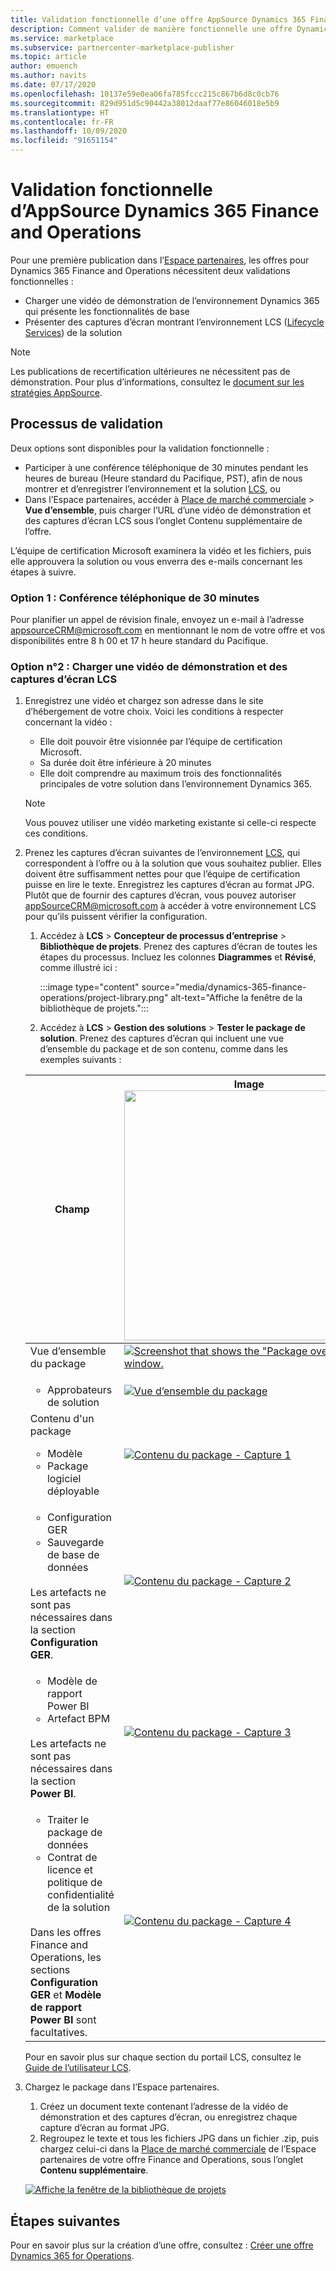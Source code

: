 ```yaml
---
title: Validation fonctionnelle d’une offre AppSource Dynamics 365 Finance and Operations dans la Place de marché Azure.
description: Comment valider de manière fonctionnelle une offre Dynamics 365 Finance and Operations dans la Place de marché Azure.
ms.service: marketplace
ms.subservice: partnercenter-marketplace-publisher
ms.topic: article
author: emuench
ms.author: navits
ms.date: 07/17/2020
ms.openlocfilehash: 10137e59e0ea06fa785fccc215c867b6d8c0cb76
ms.sourcegitcommit: 829d951d5c90442a38012daaf77e86046018e5b9
ms.translationtype: HT
ms.contentlocale: fr-FR
ms.lasthandoff: 10/09/2020
ms.locfileid: "91651154"
---
```

# <a name="appsource-dynamics-365-finance-and-operations-functional-validation"></a>Validation fonctionnelle d’AppSource Dynamics 365 Finance and Operations

Pour une première publication dans l’[Espace partenaires](https://partner.microsoft.com/dashboard/home), les offres pour Dynamics 365 Finance and Operations nécessitent deux validations fonctionnelles :

- Charger une vidéo de démonstration de l’environnement Dynamics 365 qui présente les fonctionnalités de base
- Présenter des captures d’écran montrant l’environnement LCS ([Lifecycle Services](https://lcs.dynamics.com/)) de la solution

> [!NOTE]
> Les publications de recertification ultérieures ne nécessitent pas de démonstration. Pour plus d’informations, consultez le [document sur les stratégies AppSource](https://docs.microsoft.com/legal/marketplace/certification-policies#1440-dynamics-365-finance-ops).

## <a name="how-to-validate"></a>Processus de validation

Deux options sont disponibles pour la validation fonctionnelle :

- Participer à une conférence téléphonique de 30 minutes pendant les heures de bureau (Heure standard du Pacifique, PST), afin de nous montrer et d’enregistrer l’environnement et la solution [LCS](https://lcs.dynamics.com/), ou
- Dans l’Espace partenaires, accéder à [Place de marché commerciale](https://partner.microsoft.com/dashboard/commercial-marketplace/overview) > **Vue d’ensemble**, puis charger l’URL d’une vidéo de démonstration et des captures d’écran LCS sous l’onglet Contenu supplémentaire de l’offre.

L’équipe de certification Microsoft examinera la vidéo et les fichiers, puis elle approuvera la solution ou vous enverra des e-mails concernant les étapes à suivre.

### <a name="option-1-30-minute-conference-call"></a>Option 1 : Conférence téléphonique de 30 minutes

Pour planifier un appel de révision finale, envoyez un e-mail à l’adresse [appsourceCRM@microsoft.com](mailto:appsourceCRM@microsoft.com) en mentionnant le nom de votre offre et vos disponibilités entre 8 h 00 et 17 h heure standard du Pacifique.

### <a name="option-2-upload-a-demo-video-and-lcs-screenshots"></a>Option n°2 : Charger une vidéo de démonstration et des captures d’écran LCS

1. Enregistrez une vidéo et chargez son adresse dans le site d’hébergement de votre choix. Voici les conditions à respecter concernant la vidéo :

    - Elle doit pouvoir être visionnée par l’équipe de certification Microsoft.
    - Sa durée doit être inférieure à 20 minutes
    - Elle doit comprendre au maximum trois des fonctionnalités principales de votre solution dans l’environnement Dynamics 365.

    > [!NOTE]
    > Vous pouvez utiliser une vidéo marketing existante si celle-ci respecte ces conditions.

2. Prenez les captures d’écran suivantes de l’environnement [LCS](https://lcs.dynamics.com/), qui correspondent à l’offre ou à la solution que vous souhaitez publier. Elles doivent être suffisamment nettes pour que l’équipe de certification puisse en lire le texte. Enregistrez les captures d’écran au format JPG. Plutôt que de fournir des captures d’écran, vous pouvez autoriser [appSourceCRM@microsoft.com](mailto:appSourceCRM@microsoft.com) à accéder à votre environnement LCS pour qu’ils puissent vérifier la configuration.

    1. Accédez à **LCS** > **Concepteur de processus d’entreprise** > **Bibliothèque de projets**. Prenez des captures d’écran de toutes les étapes du processus. Incluez les colonnes **Diagrammes** et **Révisé**, comme illustré ici :

       :::image type="content" source="media/dynamics-365-finance-operations/project-library.png" alt-text="Affiche la fenêtre de la bibliothèque de projets.":::

      2. Accédez à **LCS** > **Gestion des solutions** > **Tester le package de solution**. Prenez des captures d’écran qui incluent une vue d’ensemble du package et de son contenu, comme dans les exemples suivants :

    | Champ | Image <img src="" width="400px">|
    | --- | --- |
    | Vue d’ensemble du package | [![Screenshot that shows the "Package overview" window.](media/dynamics-365-finance-operations/package-overview-45.png)](media/dynamics-365-finance-operations/package-overview.png#lightbox) |
    | <ul><li>Approbateurs de solution</li></ul> | [![Vue d’ensemble du package](media/dynamics-365-finance-operations/solution-approvers-45.png)](media/dynamics-365-finance-operations/solution-approvers.png#lightbox) |
    | Contenu d'un package<ul><li>Modèle</li><li>Package logiciel déployable</li></ul> | [![Contenu du package - Capture 1](media/dynamics-365-finance-operations/package-contents-1-45.png)](media/dynamics-365-finance-operations/package-contents-1.png#lightbox) |
    | <ul><li>Configuration GER</li><li>Sauvegarde de base de données</li></ul><br>Les artefacts ne sont pas nécessaires dans la section **Configuration GER**. | [![Contenu du package - Capture 2](media/dynamics-365-finance-operations/package-contents-2-45.png)](media/dynamics-365-finance-operations/package-contents-2.png#lightbox) |
    | <ul><li>Modèle de rapport Power BI</li><li>Artefact BPM</li></ul><br>Les artefacts ne sont pas nécessaires dans la section **Power BI**. | [![Contenu du package - Capture 3](media/dynamics-365-finance-operations/package-contents-3-45.png)](media/dynamics-365-finance-operations/package-contents-3.png#lightbox) |
    | <ul><li>Traiter le package de données</li><li>Contrat de licence et politique de confidentialité de la solution</li></ul><br>Dans les offres Finance and Operations, les sections **Configuration GER** et **Modèle de rapport Power BI** sont facultatives. | [![Contenu du package - Capture 4](media/dynamics-365-finance-operations/package-contents-4-45.png)](media/dynamics-365-finance-operations/package-contents-4.png#lightbox) |

    Pour en savoir plus sur chaque section du portail LCS, consultez le [Guide de l’utilisateur LCS](https://docs.microsoft.com/dynamics365/fin-ops-core/dev-itpro/lifecycle-services/lcs-user-guide).

3. Chargez le package dans l’Espace partenaires.

    1. Créez un document texte contenant l’adresse de la vidéo de démonstration et des captures d’écran, ou enregistrez chaque capture d’écran au format JPG.
    2. Regroupez le texte et tous les fichiers JPG dans un fichier .zip, puis chargez celui-ci dans la [Place de marché commerciale](https://partner.microsoft.com/dashboard/commercial-marketplace/overview) de l’Espace partenaires de votre offre Finance and Operations, sous l’onglet **Contenu supplémentaire**.

    [![Affiche la fenêtre de la bibliothèque de projets](media/dynamics-365-finance-operations/supplemental-content.png)](media/dynamics-365-finance-operations/supplemental-content.png#lightbox)

## <a name="next-steps"></a>Étapes suivantes

Pour en savoir plus sur la création d’une offre, consultez : [Créer une offre Dynamics 365 for Operations](https://docs.microsoft.com/azure/marketplace/partner-center-portal/create-new-operations-offer).
